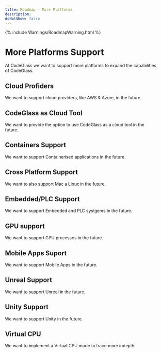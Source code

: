```yaml
---
title: Roadmap - More Platforms
description: 
doNotShow: false
---
```

{% include Warnings/RoadmapWarning.html %}

# More Platforms Support

At CodeGlass we want to support more platforms to expand the capabilities of CodeGlass.

## Cloud Profiders
We want to support cloud providers, like AWS & Azure, in the future.

## CodeGlass as Cloud Tool
We want to provide the option to use CodeGlass as a cloud tool in the future.

## Containers Support
We want to support Containerised applications in the future.

## Cross Platform Support
We want to also support Mac a Linux in the future.

## Embedded/PLC Support
We want to support Embedded and PLC systgems in the future.

## GPU support
We want to support GPU processes in the future.

## Mobile Apps Suport
We want to support Mobile Apps in the future.

## Unreal Support
We want to support Unreal in the future.

## Unity Support
We want to support Unity in the future.

## Virtual CPU
We want to implement a Virtual CPU mode to trace more indepth.
